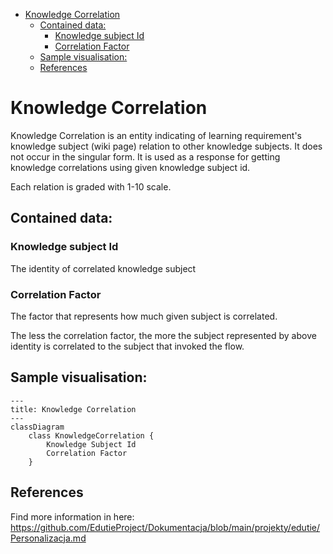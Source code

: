 <!-- TOC -->
* [Knowledge Correlation](#knowledge-correlation)
  * [Contained data:](#contained-data)
    * [Knowledge subject Id](#knowledge-subject-id)
    * [Correlation Factor](#correlation-factor)
  * [Sample visualisation:](#sample-visualisation)
  * [References](#references)
<!-- TOC -->

# Knowledge Correlation
Knowledge Correlation is an entity indicating of learning requirement's knowledge subject (wiki page) relation to other knowledge subjects.
It does not occur in the singular form. It is used as a response for getting knowledge correlations using given knowledge subject id.

Each relation is graded with 1-10 scale.

## Contained data:
### Knowledge subject Id
The identity of correlated knowledge subject

### Correlation Factor
The factor that represents how much given subject is correlated.

The less the correlation factor, the more the subject represented by above identity is correlated to the subject that
invoked the flow.

## Sample visualisation:
```mermaid
---
title: Knowledge Correlation
---
classDiagram
    class KnowledgeCorrelation {
        Knowledge Subject Id
        Correlation Factor
    }
```

## References
Find more information in here: https://github.com/EdutieProject/Dokumentacja/blob/main/projekty/edutie/Personalizacja.md